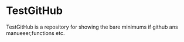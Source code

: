 TestGitHub
==========

TestGitHub is a repository for showing the bare minimums if
github ans manueeer,functions etc.

